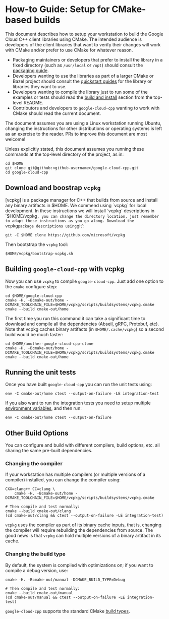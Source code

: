 # How-to Guide: Setup for CMake-based builds

This document describes how to setup your workstation to build the Google Cloud
C++ client libraries using CMake. The intended audience is developers of the
client libraries that want to verify their changes will work with CMake and/or
prefer to use CMake for whatever reason.

* Packaging maintainers or developers that prefer to install the library in a
  fixed directory (such as `/usr/local` or `/opt`) should consult the
  [packaging guide](/doc/packaging.md).
* Developers wanting to use the libraries as part of a larger CMake or Bazel
  project should consult the [quickstart guides](/README.md#quickstart) for the library
  or libraries they want to use.
* Developers wanting to compile the library just to run some of the examples or
  tests should read the [build and install](/README.md#building-and-installing)
  section from the top-level README.
* Contributors and developers to `google-cloud-cpp` wanting to work with CMake
  should read the current document.

The document assumes you are using a Linux workstation running Ubuntu, changing
the instructions for other distributions or operating systems is left as an
exercise to the reader. PRs to improve this document are most welcome!

Unless explicitly stated, this document assumes you running these commands at
the top-level directory of the project, as in:

```shell
cd $HOME
git clone git@github:<github-username>/google-cloud-cpp.git
cd google-cloud-cpp
```

## Download and boostrap `vcpkg`

[vcpkg] is a package manager for C++ that builds from source and install any
binary artifacts in $HOME. We commend using `vcpkg` for local development.
In these instructions we will install `vcpkg` descriptions in `$HOME/vcpkg`, you
can change the directory location, just remember to adapt these instructions
as you go along. Download the `vcpkg` package descriptions using `git`:

```shell
git -C $HOME clone https://github.com/microsoft/vcpkg
```

Then bootstrap the `vcpkg` tool:

```shell
$HOME/vcpkg/bootstrap-vcpkg.sh
```

## Building `google-cloud-cpp` with vcpkg

Now you can use `vcpkg` to compile `google-cloud-cpp`. Just add one option
to the `cmake` configure step:

```shell
cd $HOME/google-cloud-cpp
cmake -H. -Bcmake-out/home -DCMAKE_TOOLCHAIN_FILE=$HOME/vcpkg/scripts/buildsystems/vcpkg.cmake
cmake --build cmake-out/home
```

The first time you run this command it can take a significant time to download
and compile all the dependencies (Abseil, gRPC, Protobuf, etc). Note that vcpkg
caches binary artifacts (in `$HOME/.cache/vcpkg`) so a second build would be
much faster:

```shell
cd $HOME/another-google-cloud-cpp-clone
cmake -H. -Bcmake-out/home -DCMAKE_TOOLCHAIN_FILE=$HOME/vcpkg/scripts/buildsystems/vcpkg.cmake
cmake --build cmake-out/home
```

## Running the unit tests

Once you have built `google-cloud-cpp` you can run the unit tests using:

```shell
env -C cmake-out/home ctest --output-on-failure -LE integration-test
```

If you also want to run the integration tests you need to setup multiple
[environment variables](/ci/etc/integration-tests-config.sh), and then run:

```shell
env -C cmake-out/home ctest --output-on-failure
```

## Other Build Options

You can configure and build with different compilers, build options, etc. all
sharing the same pre-built dependencies.

### Changing the compiler

If your workstation has multiple compilers (or multiple versions of a compiler)
installed, you can change the compiler using:

```shell
CXX=clang++ CC=clang \
    cmake -H. -Bcmake-out/home -DCMAKE_TOOLCHAIN_FILE=$HOME/vcpkg/scripts/buildsystems/vcpkg.cmake

# Then compile and test normally:
cmake --build cmake-out/clang
(cd cmake-out/clang && ctest --output-on-failure -LE integration-test)
```

`vcpkg` uses the compiler as part of its binary cache inputs, that is, changing
the compiler will require rebuilding the dependencies from source. The good
news is that `vcpkg` can hold multiple versions of a binary artifact in its
cache.

### Changing the build type

By default, the system is compiled with optimizations on; if you want to compile
a debug version, use:

```shell
cmake -H. -Bcmake-out/manual -DCMAKE_BUILD_TYPE=Debug

# Then compile and test normally:
cmake --build cmake-out/manual
(cd cmake-out/manual && ctest --output-on-failure -LE integration-test)
```

`google-cloud-cpp` supports the standard CMake
[build types](https://cmake.org/cmake/help/latest/variable/CMAKE_BUILD_TYPE.html).
